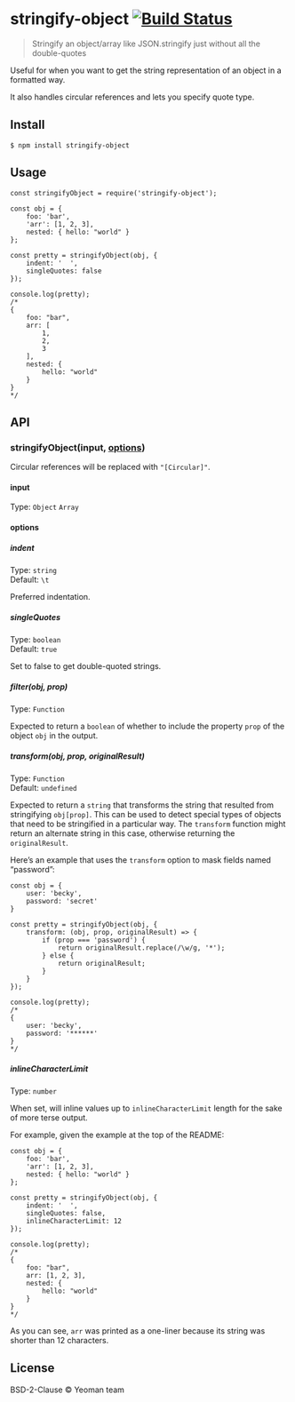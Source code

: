 stringify-object [![Build Status](https://secure.travis-ci.org/yeoman/stringify-object.svg?branch=master)](http://travis-ci.org/yeoman/stringify-object)
========================================================================================================================================================

> Stringify an object/array like JSON.stringify just without all the double-quotes

Useful for when you want to get the string representation of an object in a formatted way.

It also handles circular references and lets you specify quote type.

Install
-------

    $ npm install stringify-object

Usage
-----

    const stringifyObject = require('stringify-object');

    const obj = {
        foo: 'bar',
        'arr': [1, 2, 3],
        nested: { hello: "world" }
    };

    const pretty = stringifyObject(obj, {
        indent: '  ',
        singleQuotes: false
    });

    console.log(pretty);
    /*
    {
        foo: "bar",
        arr: [
            1,
            2,
            3
        ],
        nested: {
            hello: "world"
        }
    }
    */

API
---

### stringifyObject(input, [options](#options))

Circular references will be replaced with `"[Circular]"`.

#### input

Type: `Object` `Array`

#### options

##### indent

Type: `string`  
Default: `\t`

Preferred indentation.

##### singleQuotes

Type: `boolean`  
Default: `true`

Set to false to get double-quoted strings.

##### filter(obj, prop)

Type: `Function`

Expected to return a `boolean` of whether to include the property `prop` of the object `obj` in the output.

##### transform(obj, prop, originalResult)

Type: `Function`  
Default: `undefined`

Expected to return a `string` that transforms the string that resulted from stringifying `obj[prop]`. This can be used to detect special types of objects that need to be stringified in a particular way. The `transform` function might return an alternate string in this case, otherwise returning the `originalResult`.

Here’s an example that uses the `transform` option to mask fields named “password”:

    const obj = {
        user: 'becky',
        password: 'secret'
    }

    const pretty = stringifyObject(obj, {
        transform: (obj, prop, originalResult) => {
            if (prop === 'password') {
                return originalResult.replace(/\w/g, '*');
            } else {
                return originalResult;
            }
        }
    });

    console.log(pretty);
    /*
    {
        user: 'becky',
        password: '******'
    }
    */

##### inlineCharacterLimit

Type: `number`

When set, will inline values up to `inlineCharacterLimit` length for the sake of more terse output.

For example, given the example at the top of the README:

    const obj = {
        foo: 'bar',
        'arr': [1, 2, 3],
        nested: { hello: "world" }
    };

    const pretty = stringifyObject(obj, {
        indent: '  ',
        singleQuotes: false,
        inlineCharacterLimit: 12
    });

    console.log(pretty);
    /*
    {
        foo: "bar",
        arr: [1, 2, 3],
        nested: {
            hello: "world"
        }
    }
    */

As you can see, `arr` was printed as a one-liner because its string was shorter than 12 characters.

License
-------

BSD-2-Clause © Yeoman team
